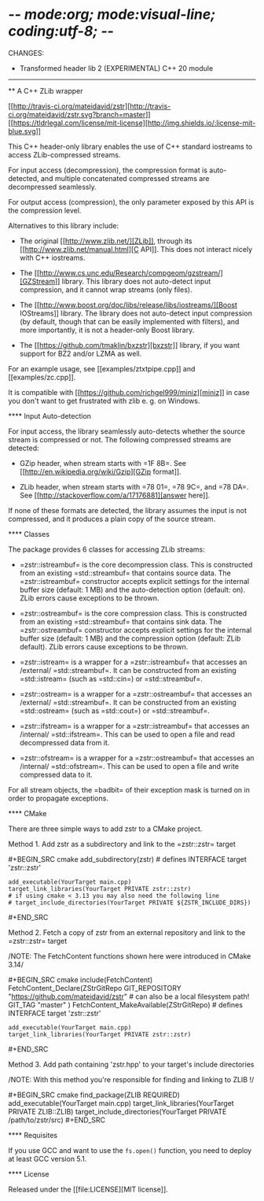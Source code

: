 # -*- mode:org; mode:visual-line; coding:utf-8; -*-

CHANGES:
  - Transformed header lib 2 (EXPERIMENTAL) C++ 20 module

---

** A C++ ZLib wrapper

[[http://travis-ci.org/mateidavid/zstr][http://travis-ci.org/mateidavid/zstr.svg?branch=master]] [[https://tldrlegal.com/license/mit-license][http://img.shields.io/:license-mit-blue.svg]]

This C++ header-only library enables the use of C++ standard iostreams to access ZLib-compressed streams.

For input access (decompression), the compression format is auto-detected, and multiple concatenated compressed streams are decompressed seamlessly.

For output access (compression), the only parameter exposed by this API is the compression level.

Alternatives to this library include:

- The original [[http://www.zlib.net/][ZLib]], through its [[http://www.zlib.net/manual.html][C API]]. This does not interact nicely with C++ iostreams.

- The [[http://www.cs.unc.edu/Research/compgeom/gzstream/][GZStream]] library. This library does not auto-detect input compression, and it cannot wrap streams (only files).

- The [[http://www.boost.org/doc/libs/release/libs/iostreams/][Boost IOStreams]] library. The library does not auto-detect input compression (by default, though that can be easily implemented with filters), and more importantly, it is not a header-only Boost library.

- The [[https://github.com/tmaklin/bxzstr][bxzstr]] library, if you want support for BZ2 and/or LZMA as well.

For an example usage, see [[examples/ztxtpipe.cpp]] and [[examples/zc.cpp]].

It is compatible with [[https://github.com/richgel999/miniz][miniz]] in case you don't want to get frustrated with zlib e. g. on Windows.

**** Input Auto-detection

For input access, the library seamlessly auto-detects whether the source stream is compressed or not. The following compressed streams are detected:

- GZip header, when stream starts with =1F 8B=. See [[http://en.wikipedia.org/wiki/Gzip][GZip format]].

- ZLib header, when stream starts with =78 01=, =78 9C=, and =78 DA=. See [[http://stackoverflow.com/a/17176881][answer here]].

If none of these formats are detected, the library assumes the input is not compressed, and it produces a plain copy of the source stream.

**** Classes

The package provides 6 classes for accessing ZLib streams:

- =zstr::istreambuf= is the core decompression class. This is constructed from an existing =std::streambuf= that contains source data. The =zstr::istreambuf= constructor accepts explicit settings for the internal buffer size (default: 1 MB) and the auto-detection option (default: on). ZLib errors cause exceptions to be thrown.

- =zstr::ostreambuf= is the core compression class. This is constructed from an existing =std::streambuf= that contains sink data. The =zstr::ostreambuf= constructor accepts explicit settings for the internal buffer size (default: 1 MB) and the compression option (default: ZLib default). ZLib errors cause exceptions to be thrown.

- =zstr::istream= is a wrapper for a =zstr::istreambuf= that accesses an /external/ =std::streambuf=. It can be constructed from an existing =std::istream= (such as =std::cin=) or =std::streambuf=.

- =zstr::ostream= is a wrapper for a =zstr::ostreambuf= that accesses an /external/ =std::streambuf=. It can be constructed from an existing =std::ostream= (such as =std::cout=) or =std::streambuf=.

- =zstr::ifstream= is a wrapper for a =zstr::istreambuf= that accesses an /internal/ =std::ifstream=. This can be used to open a file and read decompressed data from it.

- =zstr::ofstream= is a wrapper for a =zstr::ostreambuf= that accesses an /internal/ =std::ofstream=. This can be used to open a file and write compressed data to it.

For all stream objects, the =badbit= of their exception mask is turned on in order to propagate exceptions.

**** CMake

There are three simple ways to add zstr to a CMake project.

Method 1. Add zstr as a subdirectory and link to the =zstr::zstr= target

  #+BEGIN_SRC cmake
    add_subdirectory(zstr) # defines INTERFACE target 'zstr::zstr'

    add_executable(YourTarget main.cpp)
    target_link_libraries(YourTarget PRIVATE zstr::zstr)
    # if using cmake < 3.13 you may also need the following line
    # target_include_directories(YourTarget PRIVATE ${ZSTR_INCLUDE_DIRS})
  #+END_SRC

Method 2. Fetch a copy of zstr from an external repository and link to the =zstr::zstr= target

  /NOTE: The FetchContent functions shown here were introduced in CMake 3.14/

  #+BEGIN_SRC cmake
    include(FetchContent)
    FetchContent_Declare(ZStrGitRepo
      GIT_REPOSITORY    "https://github.com/mateidavid/zstr" # can also be a local filesystem path!
      GIT_TAG           "master"
    )
    FetchContent_MakeAvailable(ZStrGitRepo) # defines INTERFACE target 'zstr::zstr'

    add_executable(YourTarget main.cpp)
    target_link_libraries(YourTarget PRIVATE zstr::zstr)
  #+END_SRC

Method 3. Add path containing 'zstr.hpp' to your target's include directories

  /NOTE: With this method you're responsible for finding and linking to ZLIB !/

  #+BEGIN_SRC cmake
    find_package(ZLIB REQUIRED)
    add_executable(YourTarget main.cpp)
    target_link_libraries(YourTarget PRIVATE ZLIB::ZLIB)
    target_include_directories(YourTarget PRIVATE /path/to/zstr/src)
  #+END_SRC

**** Requisites

If you use GCC and want to use the `fs.open()` function, you need to deploy at least GCC version 5.1.

**** License

Released under the [[file:LICENSE][MIT license]].
